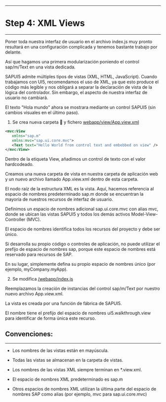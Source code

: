 ******************
# Step 4: XML Views
******************

Poner toda nuestra interfaz de usuario en el archivo index.js muy pronto resultará en una configuración complicada y tenemos bastante trabajo por delante.


Así que hagamos una primera modularización poniendo el control sap/m/Text en una vista dedicada.


SAPUI5 admite múltiples tipos de vistas (XML, HTML, JavaScript).
Cuando trabajamos con UI5, recomendamos el uso de XML, ya que esto produce el código más legible y nos obligará a separar la declaración de vista de la lógica del controlador. 
Sin embargo, el aspecto de nuestra interfaz de usuario no cambiará.


El texto "Hola mundo" ahora se mostrara mediante un control SAPUI5 (sin cambios visuales en el último paso).

1. Se crea nueva carpeta 📂 y fichero [webapp/view/App.view.xml](webapp/view/App.view.xml)

```xml
<mvc:View
   xmlns="sap.m"
   xmlns:mvc="sap.ui.core.mvc">
   <Text text="Hello World from control text and embebbed on view" />
</mvc:View>
```

Dentro de la etiqueta View, añadimos un control de texto con el valor hardcodeado.

Creamos una nueva carpeta de vista en nuestra carpeta de aplicación web 
y un nuevo archivo llamado App.view.xml dentro de esta carpeta. 


El nodo raíz de la estructura XML es la vista. 
Aquí, hacemos referencia al espacio de nombres predeterminado sap.m donde se encuentran la mayoría de nuestros recursos de interfaz de usuario.


Definimos un espacio de nombres adicional sap.ui.core.mvc con alias mvc, donde se ubican las vistas SAPUI5 y todos los demás activos Model-View-Controller (MVC).


El espacio de nombres identifica todos los recursos del proyecto y debe ser único.


Si desarrolla su propio código o controles de aplicación, no puede utilizar el prefijo de espacio de nombres sap, porque este espacio de nombres está reservado para recursos de SAP.


En su lugar, simplemente defina su propio espacio de nombres único (por ejemplo, myCompany.myApp).


2. Se modifica [/webapp/index.js](/webapp/Index)


Reemplazamos la creación de instancias del control sap/m/Text por nuestro nuevo archivo App.view.xml.


La vista es creada por una función de fábrica de SAPUI5.


El nombre tiene el prefijo del espacio de nombres ui5.walkthrough.view para identificar de forma única este recurso.


## Convenciones:
-------------
* Los nombres de las vistas están en mayúscula.

* Todas las vistas se almacenan en la carpeta de vistas.

* Los nombres de las vistas XML siempre terminan en *.view.xml.

* El espacio de nombres XML predeterminado es sap.m

* Otros espacios de nombres XML utilizan la última parte del espacio de nombres SAP como alias (por ejemplo, mvc para sap.ui.core.mvc)